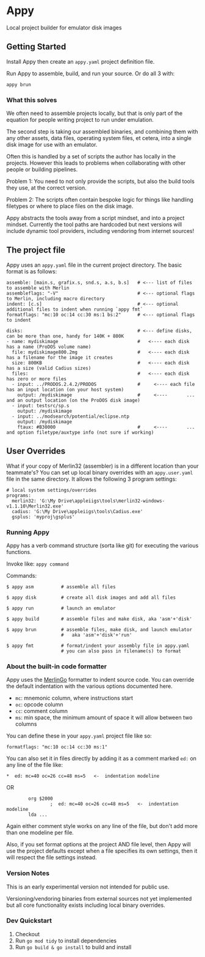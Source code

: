 # Appy

Local project builder for emulator disk images

## Getting Started

Install Appy then create an `appy.yaml` project definition file. 

Run Appy to assemble, build, and run your source.  Or do all 3 with:
```
appy brun
```

### What this solves

We often need to assemble projects locally, but that is only part of the equation for people writing project to run under emulation.  

The second step is taking our assembled binaries, and combining them with any other assets, data files, operating system files, et cetera, into a single disk image for use with an emulator. 

Often this is handled by a set of scripts the author has locally in the projects.  However this leads to problems when collaborating with other people or building pipelines. 

Problem 1: You need to not only provide the scripts, but also the build tools they use, at the correct version.

Problem 2: The scripts often contain bespoke logic for things like handling filetypes or where to place files on the disk image. 

Appy abstracts the tools away from a script mindset, and into a project mindset.  Currently the tool paths are hardcoded but next versions will include dynamic tool providers, including vendoring from internet sources!

## The project file

Appy uses an `appy.yaml` file in the current project directory. The basic format is as follows:
```
assemble: [main.s, grafix.s, snd.s, a.s, b.s]   # <--- list of files to assemble with Merlin   
assembleflags: "-V"                             # <--- optional flags to Merlin, including macro directory
indent: [c.s]                                   # <--- optional additional files to indent when running `appy fmt` 
formatflags: "mc:10 oc:14 cc:30 ms:1 bs:2"      # <--- optional flags to indent 

disks:                                          # <--- define disks, can be more than one, handy for 140K + 800K
- name: mydiskimage                             #   <---- each disk has a name (ProDOS volume name)
  file: mydiskimage800.2mg                      #   <---- each disk has a filename for the image it creates
  size: 800KB                                   #   <---- each disk has a size (valid Cadius sizes)
  files:                                        #   <---- each disk has zero or more files
  - input: ../PRODOS.2.4.2/PRODOS               #     <---- each file has an input location (on your host system)
    output: /mydiskimage                        #     <----       ... and an output location (on the ProDOS disk image)
  - input: testsrc/sp.s
    output: /mydiskimage
  - input: ../modsearch/potential/eclipse.ntp
    output: /mydiskimage
    ftaux: #B30000                              #     <----       ... and option filetype/auxtype info (not sure if working)
```

## User Overrides
What if your copy of Merlin32 (assembler) is in a different location than your teammate's?  You can set up local binary overrides with an `appy.user.yaml` file in the same directory.  It allows the following 3 program settings:
```
# local system settings/overrides
programs:
  merlin32: 'G:\My Drive\appleiigs\tools\merlin32-windows-v1.1.10\Merlin32.exe'
  cadius: 'G:\My Drive\appleiigs\tools\Cadius.exe'
  gsplus: 'myproj\gsplus'
```

### Running Appy

Appy has a verb command structure (sorta like git) for executing the various functions. 

Invoke like: `appy command`

Commands:
```
$ appy asm          # assemble all files

$ appy disk         # create all disk images and add all files

$ appy run          # launch an emulator

$ appy build        # assemble files and make disk, aka 'asm'+'disk'

$ appy brun         # assemble files, make disk, and launch emulator
                    #   aka 'asm'+'disk'+'run'

$ appy fmt          # format/indent your assembly file in appy.yaml
                    # you can also pass in filename(s) to format
```

### About the built-in code formatter

Appy uses the [MerlinGo](https://github.com/digarok/merlingo) formatter to indent source code.  You can override the default indentation with the various options documented here.

- `mc`: mnemonic column, where instructions start
- `oc`: opcode column
- `cc`: comment column
- `ms`: min space, the minimum amount of space it will allow between two columns

You can define these in your `appy.yaml` project file like so:
```
formatflags: "mc:10 oc:14 cc:30 ms:1" 
```

You can also set it in files directly by adding it as a comment marked `ed:` on any line of the file like:
``` 
*  ed: mc=40 oc=26 cc=48 ms=5   <-  indentation modeline
```
 OR
```
        org $2000
                ;  ed: mc=40 oc=26 cc=48 ms=5   <-  indentation modeline
        lda ...         
```
Again either comment style works on any line of the file, but don't add more than one modeline per file. 

Also, if you set format options at the project AND file level, then Appy will use the project defaults except when a file specifies its own settings, then it will respect the file settings instead. 

### Version Notes
This is an early experimental version not intended for public use.

Versioning/vendoring binaries from external sources not yet implemented but all core functionality exists including local binary overrides.


### Dev Quickstart

1. Checkout
2. Run `go mod tidy` to install dependencies
3. Run `go build & go install` to build and install